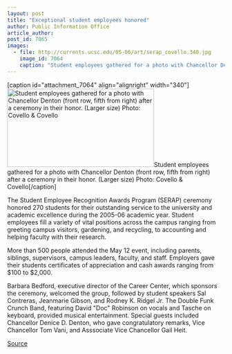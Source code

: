```yaml
---
layout: post
title: "Exceptional student employees honored"
author: Public Information Office
article_author: 
post_id: 7065
images:
  - file: http://currents.ucsc.edu/05-06/art/serap_covello.340.jpg
    image_id: 7064
    caption: "Student employees gathered for a photo with Chancellor Denton (front row, fifth from right) after a ceremony in their honor. (Larger size) Photo: Covello & Covello"
---
```


[caption id="attachment_7064" align="alignright" width="340"]<a href="http://dev-ucsc-news.pantheonsite.io/wp-content/uploads/2006/05/serap_covello.340.jpg"><img class="size-full wp-image-7064" src="http://dev-ucsc-news.pantheonsite.io/wp-content/uploads/2006/05/serap_covello.340.jpg" alt="Student employees gathered for a photo with Chancellor Denton (front row, fifth from right) after a ceremony in their honor. (Larger size) Photo: Covello & Covello" width="340" height="181" /></a>Student employees gathered for a photo with Chancellor Denton (front row, fifth from right) after a ceremony in their honor. (Larger size) Photo: Covello & Covello[/caption]
<a name="content" id="content"></a>
<p>
  The Student Employee Recognition Awards Program (SERAP) ceremony honored 270 students for their outstanding service to the university and academic excellence during the 2005-06 academic year. Student employees fill a variety of vital positions across the campus ranging from greeting campus visitors, gardening, and recycling, to accounting and helping faculty with their research.
</p>
<p>
  More than 500 people attended the May 12 event, including parents, siblings, supervisors, campus leaders, faculty, and staff. Employers gave their students certificates of appreciation and cash awards ranging from $100 to $2,000.
</p>
<p>
  Barbara Bedford, executive director of the Career Center, which sponsors the ceremony, welcomed the group, followed by student speakers Sal Contreras, Jeanmarie Gibson, and Rodney K. Ridgel Jr. The Double Funk Crunch Band, featuring David "Doc" Robinson on vocals and Tasche on keyboard, provided musical entertainment. Special guests included Chancellor Denice D. Denton, who gave congratulatory remarks, Vice Chancellor Tom Vani, and Asssociate Vice Chancellor Gail Heit.
</p>
<p><a href="http://www1.ucsc.edu/currents/05-06/05-22/serap.asp" title="Permalink to serap">Source</a></p>

